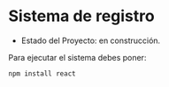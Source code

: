 <h1> Sistema de registro </h1>

- Estado del Proyecto: en construcción.

Para ejecutar el sistema debes poner:

```npm install react```
